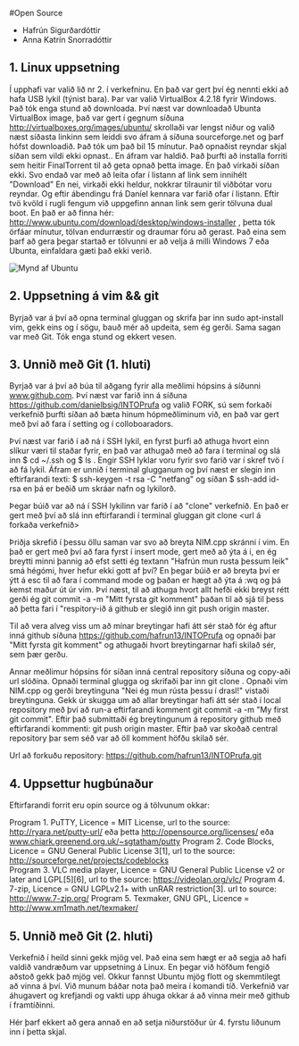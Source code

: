#Open Source

* Hafrún Sigurðardóttir
* Anna Katrín Snorradóttir

## 1. Linux uppsetning

Í upphafi var valið  lið nr 2. í verkefninu. En það var gert því ég nennti ekki að hafa USB lykil (týnist bara). Þar var valið VirtualBox 4.2.18 fyrir Windows. Það tók enga stund að downloada. Því næst var downloadað Ubunta VirtualBox image, það var gert í gegnum síðuna http://virtualboxes.org/images/ubuntu/ skrollaði var lengst niður og valið næst síðasta linkinn sem leiddi svo áfram á síðuna sourceforge.net og þarf hófst downloadið. Það tók um það bil 15 mínutur. Það opnaðist reyndar skjal síðan sem vildi ekki opnast.. En áfram var haldið. Það þurfti að installa forriti sem heitir FinalTorrent til að geta opnað þetta image. En það virkaði síðan ekki. Svo endað var með að leita ofar í listann af link sem innihélt "Download" En nei, virkaði ekki heldur, nokkrar tilraunir til viðbótar voru reyndar. Og eftir ábendingu frá Daníel kennara var farið ofar í listann. Eftir tvö kvöld í rugli fengum við uppgefinn annan link sem gerir tölvuna dual boot. En það er að finna hér: http://www.ubuntu.com/download/desktop/windows-installer , þetta tók örfáar mínutur, tölvan endurræstir og draumar fóru að gerast. Það eina sem þarf að gera þegar startað er tölvunni er að velja á milli Windows 7 eða Ubunta, einfaldara gæti það ekki verið. 

![Mynd af Ubuntu](/home/annakatrin/Myndir/screenshot.png)


## 2. Uppsetning á vim && git

Byrjað var á því að opna terminal gluggan og skrifa þar inn sudo apt-install vim, gekk eins og í sögu, bauð mér að updeita, sem ég gerði. Sama sagan var með Git. Tók enga stund og ekkert vesen. 


## 3. Unnið með Git (1. hluti)

Byrjað var á því að búa til aðgang fyrir alla meðlimi hópsins á síðunni www.github.com. Því næst var farið inn á síðuna  https://github.com/danielbsig/INTOPrufa og valið FORK, sú sem forkaði verkefnið þurfti síðan að bæta hinum hópmeðliminum við, en það var gert með því að fara í setting og í colloboaradors.  

Því næst var farið í að ná í SSH lykil, en fyrst þurfi að athuga hvort einn slíkur væri til staðar fyrir, en það var athugað með að fara í terminal og slá inn $ cd ~/.ssh og $ ls . Engir SSH lyklar voru fyrir svo farið var í skref tvö í að fá lykil. Áfram er unnið í terminal glugganum og því næst er slegin inn eftirfarandi texti: $ ssh-keygen -t rsa -C "netfang" og síðan $ ssh-add id-rsa en þá er beðið um skráar nafn og lykilorð. 

Þegar búið var að ná í SSH lykilinn var farið í að "clone" verkefnið. En það er gert með því að slá inn eftirfarandi í terminal gluggan git clone <url á forkaða verkefnið> 

Þriðja skrefið í þessu öllu saman var svo að breyta NIM.cpp skránni í vim. En það er gert með því að fara fyrst í insert mode, gert með að ýta á i, en ég breytti minni þannig að efst setti ég textann "Hafrún mun rusta þessum leik" smá hégómi, hver hefur ekki gott af því? En þegar búið er að breyta því er ýtt á esc til að fara í command mode og þaðan er hægt að ýta á :wq og þá kemst maður út úr vim. Því næst, til að athuga hvort allt hefði ekki breyst rétt gerði ég git commit -a -m "Mitt fyrsta git komment" þaðan til að sjá til þess að þetta fari í "respitory-ið á github er slegið inn git push origin master. 

Til að vera alveg viss um að mínar breytingar hafi átt sér stað fór ég aftur inná github síðuna https://github.com/hafrun13/INTOPrufa og opnaði þar "Mitt fyrsta git komment" og athugaði hvort breytingarnar hafi skilað sér, sem þær gerðu.

Annar meðlimur hópsins fór síðan inná central repository síðuna og copy-aði url slóðina. Opnaði terminal glugga og skrifaði þar inn git clone <url>. Opnaði vim NIM.cpp og gerði breytinguna "Nei ég mun rústa þessu í drasl!" vistaði breytinguna. Gekk úr skugga um að allar breytingar hafi átt sér stað í local repository með því að run-a eftirfarandi komment git commit -a -m "My first git commit". Eftir það submittaði ég breytingunum á repository github með eftirfarandi kommenti: git push origin master. Eftir það var skoðað central repository þar sem séð var að öll komment höfðu skilað sér.

Url að forkuðu repository: 
https://github.com/hafrun13/INTOPrufa.git  

## 4. Uppsettur hugbúnaður

Eftirfarandi forrit eru opin source og á tölvunum okkar:

Program 1. PuTTY, Licence = MIT License, url to the source: http://ryara.net/putty-url/ eða þetta http://opensource.org/licenses/ eða www.chiark.greenend.org.uk/~sgtatham/putty
Program 2. Code Blocks, Licence = GNU General Public License 3[1], url to the source: http://sourceforge.net/projects/codeblocks  
Program 3. VLC media player, Licence = GNU General Public License v2 or later and LGPL[5][6], url to the source: https://videolan.org/vlc/ 
Program 4. 7-zip, Licence = GNU LGPLv2.1+ with unRAR restriction[3]. url to source: http://www.7-zip.org/
Program 5. Texmaker, GNU GPL, Licence = http://www.xm1math.net/texmaker/

## 5. Unnið með Git (2. hluti)

Verkefnið í heild sinni gekk mjög vel. Það eina sem hægt er að segja að hafi valdið vandræðum var uppsetning á Linux. En þegar við höfðum fengið aðstoð gekk það mjög vel. Okkur fannst Ubuntu mjög flott og skemmtilegt að vinna á því. Við munum báðar nota það meira í komandi tíð. Verkefnið var áhugavert og krefjandi og vakti upp áhuga okkar á að vinna meir með github í framtíðinni.  

Hér þarf ekkert að gera annað en að setja niðurstöður úr 4. fyrstu liðunum inn í þetta skjal.
